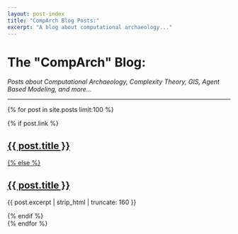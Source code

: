 ```yaml
---
layout: post-index
title: "CompArch Blog Posts:"
excerpt: "A blog about computational archaeology..."
---
```


# The "CompArch" Blog:

*Posts about Computational Archaeology, Complexity Theory, GIS, Agent Based Modeling, and more...*

---

{% for post in site.posts limit:100 %}
<article>
{% if post.link %}
<h2 class="link-post"><a href="{{ site.url }}{{ post.url }}" title="{{ post.title }}">{{ post.title }}</a> <a href="{{ post.link }}" target="_blank" title="{{ post.title }}"><i class="fa fa-link"></i></h2>
{% else %}
<h2><a href="{{ site.url }}{{ post.url }}" title="{{ post.title }}">{{ post.title }}</a></h2>
<p>{{ post.excerpt | strip_html | truncate: 160 }}</p>
{% endif %}
</article>
{% endfor %}